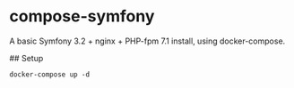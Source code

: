 # compose-symfony

A basic Symfony 3.2 + nginx + PHP-fpm 7.1 install, using docker-compose.

## Setup

```
docker-compose up -d
```
